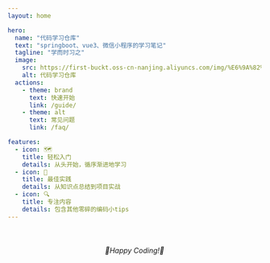 ```yaml
---
layout: home

hero:
  name: "代码学习仓库"
  text: "springboot、vue3、微信小程序的学习笔记"
  tagline: "学而时习之"
  image:
    src: https://first-buckt.oss-cn-nanjing.aliyuncs.com/img/%E6%9A%82%E6%97%A0%E8%AE%B0%E5%BD%95.png
    alt: 代码学习仓库
  actions:
    - theme: brand
      text: 快速开始
      link: /guide/
    - theme: alt
      text: 常见问题
      link: /faq/

features:
  - icon: 🗺
    title: 轻松入门
    details: 从头开始，循序渐进地学习
  - icon: 👣
    title: 最佳实践
    details: 从知识点总结到项目实战
  - icon: 🔍
    title: 专注内容
    details: 包含其他零碎的编码小tips 
---
```


<!-- markdownlint-disable MD033 -->
<div style="text-align:center; margin-top:50px;">
  <em>🌟Happy Coding!🌟</em>
</div>
